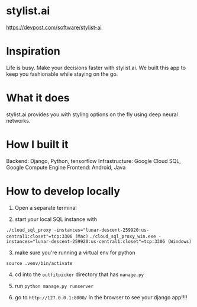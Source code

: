# stylist.ai

https://devpost.com/software/stylist-ai

# Inspiration
Life is busy. Make your decisions faster with stylist.ai. We built this app to keep you fashionable while staying on the go.

# What it does
stylist.ai provides you with styling options on the fly using deep neural networks.

# How I built it
Backend: Django, Python, tensorflow Infrastructure: Google Cloud SQL, Google Compute Engine Frontend: Android, Java

# How to develop locally

1. Open a separate terminal

2. start your local SQL instance with

`./cloud_sql_proxy -instances="lunar-descent-259920:us-central1:closet"=tcp:3306 (Mac)`
`./cloud_sql_proxy_win.exe -instances="lunar-descent-259920:us-central1:closet"=tcp:3306 (Windows)`

3. make sure you're running a virtual env for python

```
source .venv/bin/activate
```

4. cd into the `outfitpicker` directory that has `manage.py`

5. run `python manage.py runserver`

6. go to `http://127.0.0.1:8000/` in the browser to see your django app!!!!
